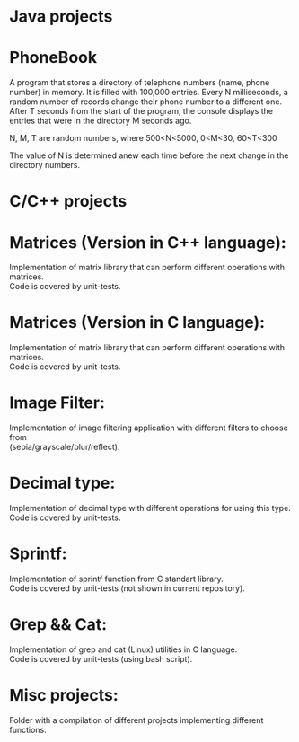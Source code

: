# Java projects

# PhoneBook
A program that stores a directory of telephone numbers (name, phone number) in memory. It is filled with 100,000 entries. Every N milliseconds, a random number of records change their phone number to a different one. After T seconds from the start of the program, the console displays the entries that were in the directory M seconds ago.

N, M, T are random numbers, where 500<N<5000, 0<M<30, 60<T<300

The value of N is determined anew each time before the next change in the directory numbers.

# C/C++ projects

# Matrices (Version in C++ language):
Implementation of matrix library that can perform different operations with matrices.\
Code is covered by unit-tests.

# Matrices (Version in C language):
Implementation of matrix library that can perform different operations with matrices.\
Code is covered by unit-tests.

# Image Filter:
Implementation of image filtering application with different filters to choose from\
(sepia/grayscale/blur/reflect).

# Decimal type:
Implementation of decimal type with different operations for using this type.\
Code is covered by unit-tests.

# Sprintf:
Implementation of sprintf function from C standart library.\
Code is covered by unit-tests (not shown in current repository).

# Grep && Cat:
Implementation of grep and cat (Linux) utilities in C language.\
Code is covered by unit-tests (using bash script).

# Misc projects:
Folder with a compilation of different projects implementing different functions.
